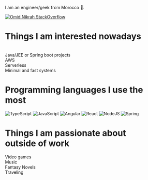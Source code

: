 
<!--
**souhail-chougrani/souhail-chougrani** is a ✨ _special_ ✨ repository because its `README.md` (this file) appears on your GitHub profile.

Here are some ideas to get you started:

- 🔭 I’m currently working on ...
- 🌱 I’m currently learning ...
- 👯 I’m looking to collaborate on ...
- 🤔 I’m looking for help with ...
- 💬 Ask me about ...
- 📫 How to reach me: ...
- 😄 Pronouns: ...
- ⚡ Fun fact: ...
-->


I am an engineer/geek from Morocco 👋.

[![Omid Nikrah StackOverflow](https://github-readme-stackoverflow.vercel.app/?userID=6483915)](https://stackoverflow.com/users/6483915/souhail-chougrani)

Things I am interested nowadays
======
<br/>
Java/JEE or Spring boot projects
<br/>
AWS
<br/>
Serverless
<br/>
Minimal and fast systems


Programming languages I use the most
======



![TypeScript](https://img.shields.io/badge/typescript-%23007ACC.svg?style=for-the-badge&logo=typescript&logoColor=white)
![JavaScript](https://img.shields.io/badge/javascript-%23323330.svg?style=for-the-badge&logo=javascript&logoColor=%23F7DF1E)
![Angular](https://img.shields.io/badge/angular-%23DD0031.svg?style=for-the-badge&logo=angular&logoColor=white)
![React](https://img.shields.io/badge/react-%2320232a.svg?style=for-the-badge&logo=react&logoColor=%2361DAFB)
![NodeJS](https://img.shields.io/badge/node.js-6DA55F?style=for-the-badge&logo=node.js&logoColor=white)
![Spring](https://img.shields.io/badge/spring-%236DB33F.svg?style=for-the-badge&logo=spring&logoColor=white)



Things I am passionate about outside of work
======
Video games
<br/>
Music
<br/>
Fantasy Novels
<br/>
Traveling
<br/>





